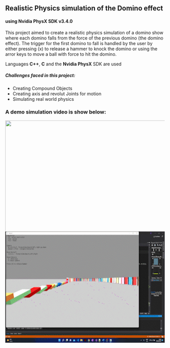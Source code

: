 ## Realistic Physics simulation of the Domino effect

#### using Nvidia PhysX SDK v3.4.0

This project aimed to create a realistic physics simulation of a domino show where each domino falls from the force of the previous domino (the domino effect).
The trigger for the first domino to fall is handled by the user by either pressing (x) to release a hammer to knock the domino or using the arror keys to move a ball with force to hit the domino.

Languages **C++**, **C** and the **Nvidia PhysX** SDK are used

##### Challenges faced in this project: 
- Creating Compound Objects
- Creating axis and revolut Joints for motion
- Simulating real world physics

### A demo simulation video is show below: 


<a href="url"><img src="https://github.com/douglascarrie/Domino-Physics-Simulation/blob/master/Videos/demo1.gif" align="left" height="351" width="624" ></a>

###  

<a href="url"><img src="https://github.com/douglascarrie/Domino-Physics-Simulation/blob/master/Videos/demo2.gif" align="left" height="351" width="624" ></a>